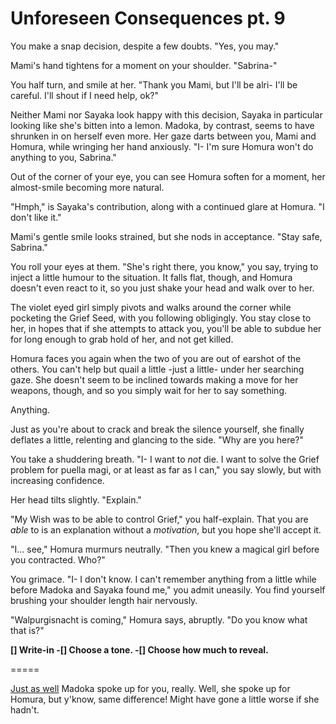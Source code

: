 # Unforeseen Consequences pt. 9

You make a snap decision, despite a few doubts. "Yes, you may."

Mami's hand tightens for a moment on your shoulder. "Sabrina-"

You half turn, and smile at her. "Thank you Mami, but I'll be alri- I'll be careful. I'll shout if I need help, ok?"

Neither Mami nor Sayaka look happy with this decision, Sayaka in particular looking like she's bitten into a lemon. Madoka, by contrast, seems to have shrunken in on herself even more. Her gaze darts between you, Mami and Homura, while wringing her hand anxiously. "I- I'm sure Homura won't do anything to you, Sabrina."

Out of the corner of your eye, you can see Homura soften for a moment, her almost-smile becoming more natural.

"Hmph," is Sayaka's contribution, along with a continued glare at Homura. "I don't like it."

Mami's gentle smile looks strained, but she nods in acceptance. "Stay safe, Sabrina."

You roll your eyes at them. "She's right there, you know," you say, trying to inject a little humour to the situation. It falls flat, though, and Homura doesn't even react to it, so you just shake your head and walk over to her.

The violet eyed girl simply pivots and walks around the corner while pocketing the Grief Seed, with you following obligingly. You stay close to her, in hopes that if she attempts to attack you, you'll be able to subdue her for long enough to grab hold of her, and not get killed.

Homura faces you again when the two of you are out of earshot of the others. You can't help but quail a little -just a little- under her searching gaze. She doesn't seem to be inclined towards making a move for her weapons, though, and so you simply wait for her to say something.

Anything.

Just as you're about to crack and break the silence yourself, she finally deflates a little, relenting and glancing to the side. "Why are you here?"

You take a shuddering breath. "I- I want to *not* die. I want to solve the Grief problem for puella magi, or at least as far as I can," you say slowly, but with increasing confidence.

Her head tilts slightly. "Explain."

"My Wish was to be able to control Grief," you half-explain. That you are *able* to is an explanation without a *motivation*, but you hope she'll accept it.

"I... see," Homura murmurs neutrally. "Then you knew a magical girl before you contracted. Who?"

You grimace. "I- I don't know. I can't remember anything from a little while before Madoka and Sayaka found me," you admit uneasily. You find yourself brushing your shoulder length hair nervously.

"Walpurgisnacht is coming," Homura says, abruptly. "Do you know what that is?"

**\[] Write-in
\-\[] Choose a tone.
\-\[] Choose how much to reveal.**

\=====​

[Just as well](http://rolz.org/embed?7767542) Madoka spoke up for you, really. Well, she spoke up for Homura, but y'know, same difference! Might have gone a little worse if she hadn't.
